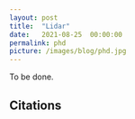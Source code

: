 ```yaml
---
layout: post
title:  "Lidar"
date:   2021-08-25  00:00:00
permalink: phd
picture: /images/blog/phd.jpg
---
```


To be done. 
 

## Citations